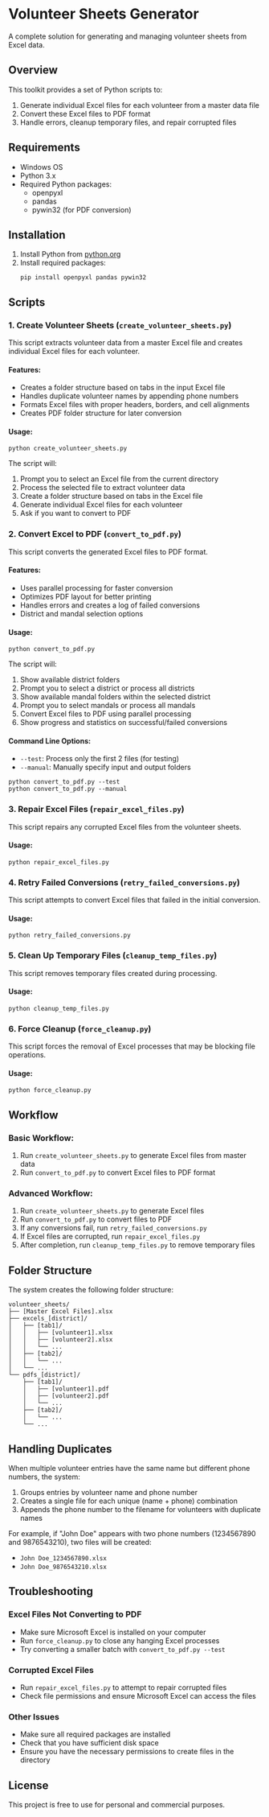 # Volunteer Sheets Generator

A complete solution for generating and managing volunteer sheets from Excel data.

## Overview

This toolkit provides a set of Python scripts to:

1. Generate individual Excel files for each volunteer from a master data file
2. Convert these Excel files to PDF format
3. Handle errors, cleanup temporary files, and repair corrupted files

## Requirements

- Windows OS
- Python 3.x
- Required Python packages:
  - openpyxl
  - pandas
  - pywin32 (for PDF conversion)

## Installation

1. Install Python from [python.org](https://python.org)
2. Install required packages:
   ```
   pip install openpyxl pandas pywin32
   ```

## Scripts

### 1. Create Volunteer Sheets (`create_volunteer_sheets.py`)

This script extracts volunteer data from a master Excel file and creates individual Excel files for each volunteer.

#### Features:

- Creates a folder structure based on tabs in the input Excel file
- Handles duplicate volunteer names by appending phone numbers
- Formats Excel files with proper headers, borders, and cell alignments
- Creates PDF folder structure for later conversion

#### Usage:

```
python create_volunteer_sheets.py
```

The script will:

1. Prompt you to select an Excel file from the current directory
2. Process the selected file to extract volunteer data
3. Create a folder structure based on tabs in the Excel file
4. Generate individual Excel files for each volunteer
5. Ask if you want to convert to PDF

### 2. Convert Excel to PDF (`convert_to_pdf.py`)

This script converts the generated Excel files to PDF format.

#### Features:

- Uses parallel processing for faster conversion
- Optimizes PDF layout for better printing
- Handles errors and creates a log of failed conversions
- District and mandal selection options

#### Usage:

```
python convert_to_pdf.py
```

The script will:

1. Show available district folders
2. Prompt you to select a district or process all districts
3. Show available mandal folders within the selected district
4. Prompt you to select mandals or process all mandals
5. Convert Excel files to PDF using parallel processing
6. Show progress and statistics on successful/failed conversions

#### Command Line Options:

- `--test`: Process only the first 2 files (for testing)
- `--manual`: Manually specify input and output folders

```
python convert_to_pdf.py --test
python convert_to_pdf.py --manual
```

### 3. Repair Excel Files (`repair_excel_files.py`)

This script repairs any corrupted Excel files from the volunteer sheets.

#### Usage:

```
python repair_excel_files.py
```

### 4. Retry Failed Conversions (`retry_failed_conversions.py`)

This script attempts to convert Excel files that failed in the initial conversion.

#### Usage:

```
python retry_failed_conversions.py
```

### 5. Clean Up Temporary Files (`cleanup_temp_files.py`)

This script removes temporary files created during processing.

#### Usage:

```
python cleanup_temp_files.py
```

### 6. Force Cleanup (`force_cleanup.py`)

This script forces the removal of Excel processes that may be blocking file operations.

#### Usage:

```
python force_cleanup.py
```

## Workflow

### Basic Workflow:

1. Run `create_volunteer_sheets.py` to generate Excel files from master data
2. Run `convert_to_pdf.py` to convert Excel files to PDF format

### Advanced Workflow:

1. Run `create_volunteer_sheets.py` to generate Excel files
2. Run `convert_to_pdf.py` to convert files to PDF
3. If any conversions fail, run `retry_failed_conversions.py`
4. If Excel files are corrupted, run `repair_excel_files.py`
5. After completion, run `cleanup_temp_files.py` to remove temporary files

## Folder Structure

The system creates the following folder structure:

```
volunteer_sheets/
├── [Master Excel Files].xlsx
├── excels_[district]/
│   ├── [tab1]/
│   │   ├── [volunteer1].xlsx
│   │   ├── [volunteer2].xlsx
│   │   └── ...
│   ├── [tab2]/
│   │   └── ...
│   └── ...
└── pdfs_[district]/
    ├── [tab1]/
    │   ├── [volunteer1].pdf
    │   ├── [volunteer2].pdf
    │   └── ...
    ├── [tab2]/
    │   └── ...
    └── ...
```

## Handling Duplicates

When multiple volunteer entries have the same name but different phone numbers, the system:

1. Groups entries by volunteer name and phone number
2. Creates a single file for each unique (name + phone) combination
3. Appends the phone number to the filename for volunteers with duplicate names

For example, if "John Doe" appears with two phone numbers (1234567890 and 9876543210), two files will be created:

- `John Doe_1234567890.xlsx`
- `John Doe_9876543210.xlsx`

## Troubleshooting

### Excel Files Not Converting to PDF

- Make sure Microsoft Excel is installed on your computer
- Run `force_cleanup.py` to close any hanging Excel processes
- Try converting a smaller batch with `convert_to_pdf.py --test`

### Corrupted Excel Files

- Run `repair_excel_files.py` to attempt to repair corrupted files
- Check file permissions and ensure Microsoft Excel can access the files

### Other Issues

- Make sure all required packages are installed
- Check that you have sufficient disk space
- Ensure you have the necessary permissions to create files in the directory

## License

This project is free to use for personal and commercial purposes.
